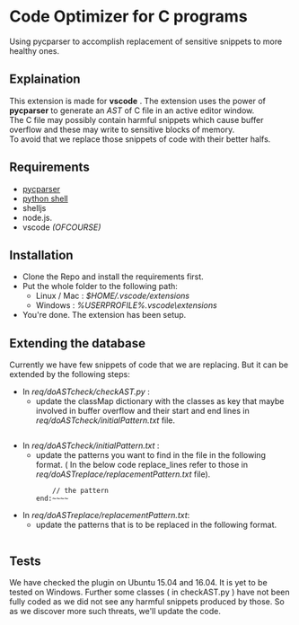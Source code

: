 # Code Optimizer for C programs
Using pycparser to accomplish replacement of sensitive snippets to more healthy ones.<br>

## Explaination
This extension is made for **vscode** . The extension uses the power of **pycparser** to generate an *AST* of C file in an active editor window.<br>
The C file may possibly contain harmful snippets which cause buffer overflow and these may write to sensitive blocks of memory.<br>
To avoid that we replace those snippets of code with their better halfs.<br>

## Requirements
- [pycparser](https://github.com/eliben/pycparser)
- [python shell](https://github.com/extrabacon/python-shell)
- shelljs
- node.js.
- vscode *(OFCOURSE)*

## Installation
- Clone the Repo and install the requirements first.
- Put the whole folder to the following path:
    - Linux / Mac : _$HOME/.vscode/extensions_
    - Windows : _%USERPROFILE%\.vscode\extensions_
- You're done. The extension has been setup.

## Extending the database
Currently we have few snippets of code that we are replacing. But it can be extended by the following steps:
 - In _req/doASTcheck/checkAST.py_ :
 	- update the classMap dictionary with the classes as key that maybe involved in buffer overflow and their start and end lines in _req/doASTcheck/initialPattern.txt_ file. 
 		~~~~Example : classMap = {'FuncCall':(1,10)}~~~~
 - In _req/doASTcheck/initialPattern.txt_ :
 	- update the patterns you want to find in the file in the following format. ( In the below code replace_lines refer to those in _req/doASTreplace/replacementPattern.txt_ file).
 		~~~~start: line_with_which_to_replace_start : line_with_which_to_replace_end
 			// the pattern
 		end:~~~~
 - In _req/doASTreplace/replacementPattern.txt_:
 	-  update the patterns that is to be replaced in the following format.
 		~~~~//the pattern~~~~

## Tests
We have checked the plugin on Ubuntu 15.04 and 16.04. It is yet to be tested on Windows.
Further some classes ( in checkAST.py ) have not been fully coded as we did not see any harmful snippets produced by those. So as we discover more such threats, we'll update the code.